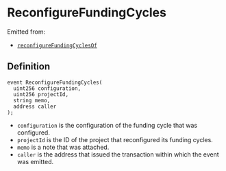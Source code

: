 # ReconfigureFundingCycles

Emitted from:

* [`reconfigureFundingCyclesOf`](/api/contracts/or-controllers/jbcontroller/write/reconfigurefundingcyclesof.md)

## Definition

```
event ReconfigureFundingCycles(
  uint256 configuration,
  uint256 projectId,
  string memo,
  address caller
);
```

* `configuration` is the configuration of the funding cycle that was configured.
* `projectId` is the ID of the project that reconfigured its funding cycles.
* `memo` is a note that was attached.
* `caller` is the address that issued the transaction within which the event was emitted.
